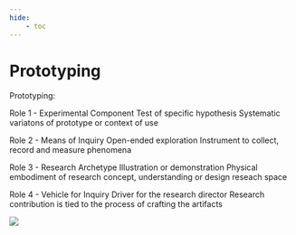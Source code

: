 ```yaml
---
hide:
    - toc
---
```


# Prototyping

Prototyping:

Role 1 - Experimental Component
Test of specific hypothesis
Systematic variatons of prototype or context of use

Role 2 - Means of Inquiry
Open-ended exploration
Instrument to collect, record and measure phenomena

Role 3 - Research Archetype
Illustration or demonstration
Physical embodiment of research concept, understanding or design reseach space

Role 4 - Vehicle for Inquiry
Driver for the research director
Research contribution is tied to the process of crafting the artifacts



![](../images/MT01/scorpio_blow.jpg)
